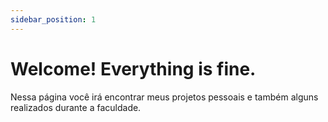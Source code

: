 ```yaml
---
sidebar_position: 1
---
```


# Welcome! Everything is fine.

Nessa página você irá encontrar meus projetos pessoais e também alguns realizados durante a faculdade.